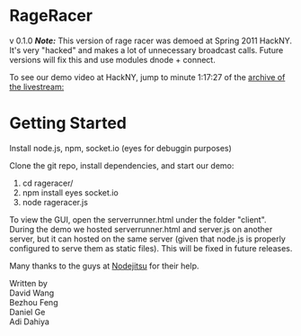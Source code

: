 RageRacer
===
v 0.1.0
***Note:***
This version of rage racer was demoed at Spring 2011 HackNY. It's very "hacked" and makes a lot of unnecessary broadcast calls. Future versions will fix this and use modules dnode + connect.

To see our demo video at HackNY, jump to minute 1:17:27 of the [archive of the livestream:](http://bit.ly/rageracer)

Getting Started
===
Install node.js, npm, socket.io (eyes for debuggin purposes)

Clone the git repo, install dependencies, and start our demo:
  
1. cd rageracer/
2. npm install eyes socket.io
3. node rageracer.js

To view the GUI, open the serverrunner.html under the folder "client". During the demo we hosted serverrunner.html 
and server.js on another server, but it can hosted on the same server (given that node.js is properly configured to serve them as static files).
This will be fixed in future releases.

Many thanks to the guys at [Nodejitsu](http://www.nodejitsu.com) for their help.

Written by  
David Wang  
Bezhou Feng  
Daniel Ge  
Adi Dahiya